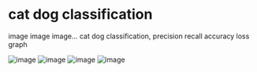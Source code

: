 # cat dog classification

image image image...
cat dog classification,
precision recall accuracy loss graph

![image](https://user-images.githubusercontent.com/70372577/130293035-24e81af6-65ca-4447-a7bc-5af2549da575.png)
![image](https://user-images.githubusercontent.com/70372577/130293048-7c287a25-a7b5-47a7-bfb9-7b074a2a8c53.png)
![image](https://user-images.githubusercontent.com/70372577/130293056-e63342ca-d5f0-43fa-9beb-ab6e4543b604.png)
![image](https://user-images.githubusercontent.com/70372577/130293062-c0492239-4e19-4386-865c-46fa88fa6775.png)


